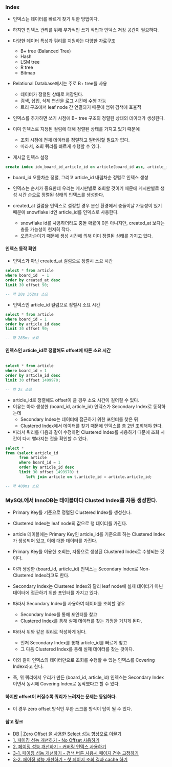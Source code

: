 ### Index

- 인덱스는 데이터를 빠르게 찾기 위한 방법이다.
- 하지만 인덱스 관리를 위해 부가적인 쓰기 작업과 인덱스 저장 공간이 필요하다.
- 다양한 데이터 특성과 쿼리를 지원하는 다양한 자료구조
  - B+ tree (Balanced Tree)
  - Hash
  - LSM tree
  - R tree
  - Bitmap

- Relational Database에서는 주로 B+ tree를 사용
  - 데이터가 정렬된 상태로 저장된다.
  - 검색, 삽입, 삭제 연산을 로그 시간에 수행 가능
  - 트리 구조에서 leaf node 간 연결되기 때문에 범위 검색에 효율적

- 인덱스를 추가하면 쓰기 시점에 B+ tree 구조의 정렬된 상태의 데이터가 생성된다.
- 이미 인덱스로 지정된 컬럼에 대해 정렬된 상태를 가지고 있기 때문에
  - 조회 시점에 전체 데이터를 정렬하고 필터링할 필요가 없다.
  - 따라서, 조회 쿼리를 빠르게 수행할 수 있다.

- 게시글 인덱스 설정
```sql
create index idx_board_id_article_id on article(board_id asc, article_id desc);
```

- board_id 오름차순 정렬, 그리고 article_id 내림차순 정렬로 인덱스 생성
- 인덱스는 순서가 중요한데 우리는 게시판별로 조회할 것이기 때문에 게시판별로 생성 시간 순으로 정렬된 상태의 인덱스를 생성한다.

- created_at 컬럼을 인덱스로 설정할 경우 분산 환경에서 충돌이날 가능성이 있기 때문에 snowflake id인 article_id를 인덱스로 사용한다.
  - snowflake id를 사용하더라도 충돌 확률이 0은 아니지만, created_at 보다는 충돌 가능성이 현저히 작다.
  - 오름차순이기 때문에 생성 시간에 의해 이미 정렬된 상태를 가지고 있다.

#### 인덱스 동작 확인
- 인덱스가 아닌 created_at 컬럼으로 정렬시 소요 시간
```sql
select * from article
where board_id  = 1
order by created_at desc
limit 30 offset 90;

-- 약 20s 362ms 소요
```

- 인덱스인 article_id 컬럼으로 정렬시 소요 시간
```sql
select * from article
where board_id = 1
order by article_id desc
limit 30 offset 90;

-- 약 285ms 소요
```

#### 인덱스인 article_id로 정렬해도 offset에 따른 소요 시간
```sql

select * from article
where board_id = 1
order by article_id desc
limit 30 offset 1499970;

-- 약 2s 소요
```

- article_id로 정렬해도 offset이 클 경우 소요 시간이 길어질 수 있다.
- 이유는 아까 생성한 (board_id, article_id) 인덱스가 Secondary Index로 동작하는데
  - Secondary Index는 데이터에 접근하기 위한 포인터를 찾은 뒤
  - Clustered Index에서 데이터를 찾기 때문에 인덱스를 총 2번 조회해야 한다.
- 따라서 쿼리를 다음과 같이 수정하면 Clustered Index를 사용하기 때문에 조회 시간이 다시 빨라지는 것을 확인할 수 있다.

```sql
select *
from (select article_id
      from article
      where board_id = 1
      order by article_id desc
      limit 30 offset 1499970) t
         left join article on t.article_id = article.article_id;

-- 약 400ms 소요
```

### MySQL에서 InnoDB는 테이블마다 Clusted Index를 자동 생성한다.
- Primary Key를 기준으로 정렬된 Clustered Index를 생성한다.
- Clustered Index는 leaf node의 값으로 행 데이터를 가진다.
- article 테이블에는 Primary Key인 article_id를 기준으로 하는 Clustered Index가 생성되어 있고, 이에 대한 데이터를 가진다.
- Primary Key를 이용한 조회는, 자동으로 생성된 Clustered Index로 수행되는 것이다.

- 아까 생성한 (board_id, article_id) 인덱스는 Secondary Index로 Non-Clustered Index라고도 한다.
- Secondary Index는 Clustered Index와 달리 leaf node에 실제 데이터가 아닌 데이터에 접근하기 위한 포인터를 가지고 있다.
- 따라서 Secondary Index를 사용하여 데이터를 조회할 경우
  - Secondary Index를 통해 포인터를 찾고
  - Clustered Index를 통해 실제 데이터를 찾는 과정을 거치게 된다.

- 따라서 위와 같은 쿼리로 작성하게 된다.
  - 먼저 Secondary Index를 통해 article_id를 빠르게 찾고
  - 그 다음 Clustered Index를 통해 실제 데이터를 찾는 것이다.
- 이와 같이 인덱스의 데이터만으로 조회를 수행할 수 있는 인덱스를 Covering Index라고 한다.
- 즉, 위 쿼리에서 우리가 만든 (board_id, article_id) 인덱스는 Secondary Index이면서 동시에 Covering Index로 동작했다고 할 수 있다.

#### 하지만 offset이 커질수록 쿼리가 느려지는 문제는 동일하다.
- 이 경우 zero offset 방식인 무한 스크롤 방식이 답이 될 수 있다.

#### 참고 링크
- [DB | Zero Offset 을 사용한 Select 성능 향상으로 이끌기](https://xeounxzxu.medium.com/db-zero-offset-%EC%9D%84-%EC%82%AC%EC%9A%A9%ED%95%9C-select-%EC%84%B1%EB%8A%A5-%ED%96%A5%EC%83%81%EC%9C%BC%EB%A1%9C-%EC%9D%B4%EB%81%8C%EA%B8%B0-7166875e2363)
- [1. 페이징 성능 개선하기 - No Offset 사용하기](https://jojoldu.tistory.com/528)
- [2. 페이징 성능 개선하기 - 커버링 인덱스 사용하기](https://jojoldu.tistory.com/529?category=637935)
- [3-1. 페이징 성능 개선하기 - 검색 버튼 사용시 페이지 건수 고정하기](https://jojoldu.tistory.com/530?category=637935)
- [3-2. 페이징 성능 개선하기 - 첫 페이지 조회 결과 cache 하기](https://jojoldu.tistory.com/531?category=637935)